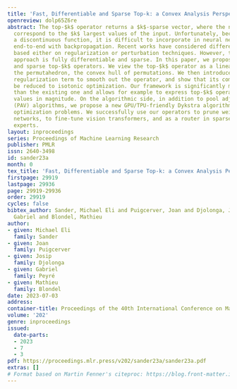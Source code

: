 ```yaml
---
title: 'Fast, Differentiable and Sparse Top-k: a Convex Analysis Perspective'
openreview: dolp65Z6re
abstract: The top-$k$ operator returns a $k$-sparse vector, where the non-zero values
  correspond to the $k$ largest values of the input. Unfortunately, because it is
  a discontinuous function, it is difficult to incorporate in neural networks trained
  end-to-end with backpropagation. Recent works have considered differentiable relaxations,
  based either on regularization or perturbation techniques. However, to date, no
  approach is fully differentiable and sparse. In this paper, we propose new differentiable
  and sparse top-$k$ operators. We view the top-$k$ operator as a linear program over
  the permutahedron, the convex hull of permutations. We then introduce a $p$-norm
  regularization term to smooth out the operator, and show that its computation can
  be reduced to isotonic optimization. Our framework is significantly more general
  than the existing one and allows for example to express top-$k$ operators that select
  values in magnitude. On the algorithmic side, in addition to pool adjacent violator
  (PAV) algorithms, we propose a new GPU/TPU-friendly Dykstra algorithm to solve isotonic
  optimization problems. We successfully use our operators to prune weights in neural
  networks, to fine-tune vision transformers, and as a router in sparse mixture of
  experts.
layout: inproceedings
series: Proceedings of Machine Learning Research
publisher: PMLR
issn: 2640-3498
id: sander23a
month: 0
tex_title: 'Fast, Differentiable and Sparse Top-k: a Convex Analysis Perspective'
firstpage: 29919
lastpage: 29936
page: 29919-29936
order: 29919
cycles: false
bibtex_author: Sander, Michael Eli and Puigcerver, Joan and Djolonga, Josip and Peyr\'{e},
  Gabriel and Blondel, Mathieu
author:
- given: Michael Eli
  family: Sander
- given: Joan
  family: Puigcerver
- given: Josip
  family: Djolonga
- given: Gabriel
  family: Peyré
- given: Mathieu
  family: Blondel
date: 2023-07-03
address: 
container-title: Proceedings of the 40th International Conference on Machine Learning
volume: '202'
genre: inproceedings
issued:
  date-parts:
  - 2023
  - 7
  - 3
pdf: https://proceedings.mlr.press/v202/sander23a/sander23a.pdf
extras: []
# Format based on Martin Fenner's citeproc: https://blog.front-matter.io/posts/citeproc-yaml-for-bibliographies/
---
```

